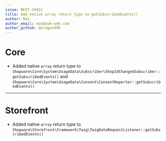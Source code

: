 ```yaml
---
issue: NEXT-34921
title: Add native array return type to getSubscribedEvents()
author: Max
author_email: max@swk-web.com
author_github: @aragon999
---
```

# Core
* Added native `array` return type to `Shopware\Core\System\UsageData\Subscriber\ShopIdChangedSubscriber::getSubscribedEvents()` and `Shopware\Core\System\UsageData\Consent\ConsentReporter::getSubscribedEvents()`
___
# Storefront
* Added native `array` return type to `Shopware\Storefront\Framework\Twig\TwigDateRequestListener::getSubscribedEvents()`
